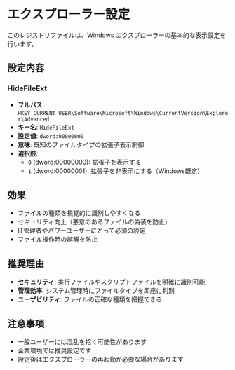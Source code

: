 # エクスプローラー設定

このレジストリファイルは、Windows エクスプローラーの基本的な表示設定を行います。

## 設定内容

### HideFileExt
- **フルパス**: `HKEY_CURRENT_USER\Software\Microsoft\Windows\CurrentVersion\Explorer\Advanced`
- **キー名**: `HideFileExt`
- **設定値**: `dword:00000000`
- **意味**: 既知のファイルタイプの拡張子表示制御
- **選択肢**:
  - `0` (dword:00000000): 拡張子を表示する
  - `1` (dword:00000001): 拡張子を非表示にする（Windows既定）

## 効果
- ファイルの種類を視覚的に識別しやすくなる
- セキュリティ向上（悪意のあるファイルの偽装を防止）
- IT管理者やパワーユーザーにとって必須の設定
- ファイル操作時の誤解を防止

## 推奨理由
- **セキュリティ**: 実行ファイルやスクリプトファイルを明確に識別可能
- **管理効率**: システム管理時にファイルタイプを即座に判別
- **ユーザビリティ**: ファイルの正確な種類を把握できる

## 注意事項
- 一般ユーザーには混乱を招く可能性があります
- 企業環境では推奨設定です
- 設定後はエクスプローラーの再起動が必要な場合があります
